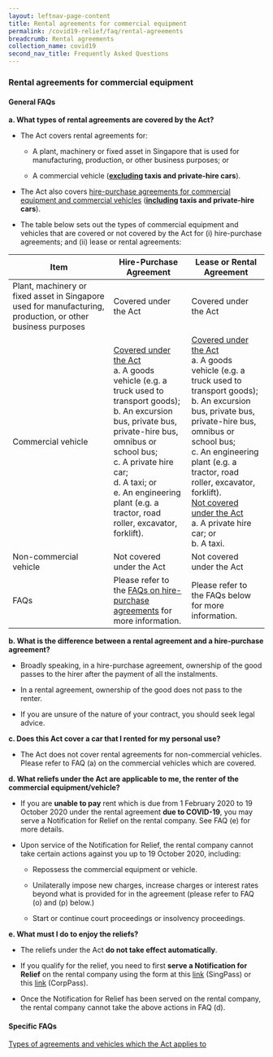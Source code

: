 ```yaml
---
layout: leftnav-page-content
title: Rental agreements for commercial equipment
permalink: /covid19-relief/faq/rental-agreements
breadcrumb: Rental agreements
collection_name: covid19
second_nav_title: Frequently Asked Questions
---
```

### Rental agreements for commercial equipment ###

#### General FAQs ####

**a. What types of rental agreements are covered by the Act?**

* The Act covers rental agreements for:

    * A plant, machinery or fixed asset in Singapore that is used for manufacturing, production, or other business purposes; or
    
    * A commercial vehicle (<b><u>excluding</u> taxis and private-hire cars</b>).
  
* The Act also covers [hire-purchase agreements for commercial equipment and commercial vehicles](/covid19-relief/faq/hire-purchase-agreements) (<b><u>including</u> taxis and private-hire cars</b>).

* The table below sets out the types of commercial equipment and vehicles that are covered or not covered by the Act for (i) hire-purchase agreements; and (ii) lease or rental agreements: 

|  **Item**  |  **Hire-Purchase Agreement**  |  **Lease or Rental Agreement** |
|--|--|--| 
|Plant, machinery or fixed asset in Singapore used for manufacturing, production, or other business purposes|Covered under the Act|Covered under the Act| 
|Commercial vehicle|<u>Covered under the Act</u><br>a. A goods vehicle (e.g. a truck used to transport goods);<br>b. An excursion bus, private bus, private-hire bus, omnibus or school bus;<br>c. A private hire car;<br>d. A taxi; or<br>e. An engineering plant (e.g. a tractor, road roller, excavator, forklift).|<u>Covered under the Act</u><br>a. A goods vehicle (e.g. a truck used to transport goods);<br>b. An excursion bus, private bus, private-hire bus, omnibus or school bus;<br>c. An engineering plant (e.g. a tractor, road roller, excavator, forklift).<br><u>Not covered under the Act</u><br>a. A private hire car; or<br>b. A taxi.| 
|Non-commercial vehicle|Not covered under the Act|Not covered under the Act| 
|FAQs|Please refer to the [FAQs on hire-purchase agreements](/covid19-relief/faq/hire-purchase-agreements) for more information. |Please refer to the FAQs below for more information.| 

**b. What is the difference between a rental agreement and a hire-purchase agreement?**

* Broadly speaking, in a hire-purchase agreement, ownership of the good passes to the hirer after the payment of all the instalments. 

* In a rental agreement, ownership of the good does not pass to the renter.

* If you are unsure of the nature of your contract, you should seek legal advice.

**c. Does this Act cover a car that I rented for my personal use?**

* The Act does not cover rental agreements for non-commercial vehicles. Please refer to FAQ (a) on the commercial vehicles which are covered. 

**d. What reliefs under the Act are applicable to me, the renter of the commercial equipment/vehicle?**

* If you are **unable to pay** rent which is due from 1 February 2020 to 19 October 2020 under the rental agreement **due to COVID-19**, you may serve a Notification for Relief on the rental company. See FAQ (e) for more details. 

* Upon service of the Notification for Relief, the rental company cannot take certain actions against you up to 19 October 2020, including:

    * Repossess the commercial equipment or vehicle.
    
    * Unilaterally impose new charges, increase charges or interest rates beyond what is provided for in the agreement (please refer to FAQ (o) and (p) below.)
    
    * Start or continue court proceedings or insolvency proceedings.

**e.  What must I do to enjoy the reliefs?**

* The reliefs under the Act **do not take effect automatically**.

* If you qualify for the relief, you need to first **serve a Notification for Relief** on the rental company using the form at this [link](https://go.gov.sg/notification-for-relief-singpass) (SingPass) or this [link](https://go.gov.sg/notification-for-relief-corppass) (CorpPass).

* Once the Notification for Relief has been served on the rental company, the rental company cannot take the above actions in FAQ (d).

#### Specific FAQs ####

<u>Types of agreements and vehicles which the Act applies to</u>







